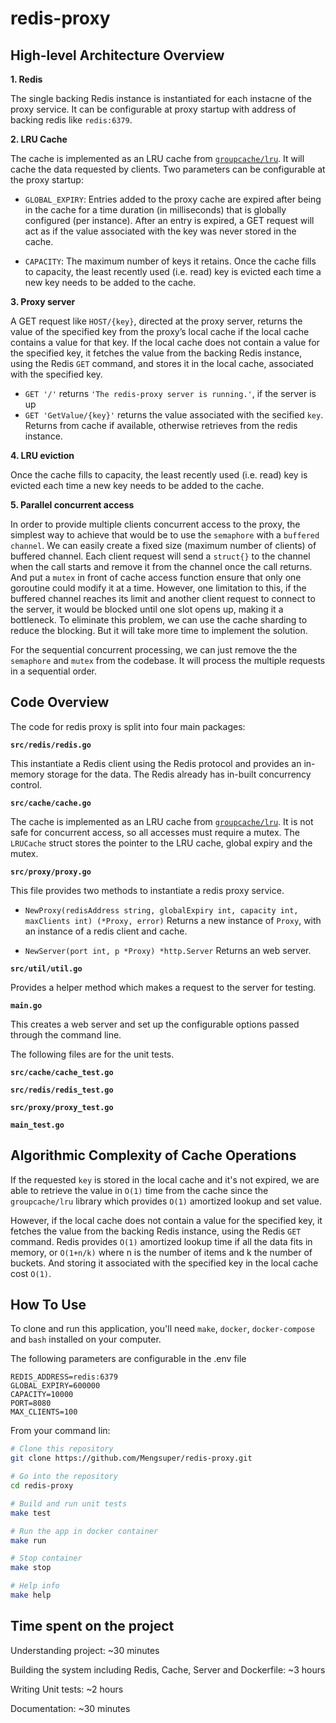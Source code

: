 # redis-proxy

## High-level Architecture Overview

**1. Redis**

The single backing Redis instance is instantiated for each instacne of the proxy service. It can be configurable at proxy startup with address of backing redis like `redis:6379`.

**2. LRU Cache**

The cache is implemented as an LRU cache from [`groupcache/lru`](https://github.com/golang/groupcache). It will cache the data requested by clients. Two parameters can be configurable at the proxy startup:

- `GLOBAL_EXPIRY`: Entries added to the proxy cache are expired after being in the cache for a time duration (in milliseconds) that is globally configured (per instance). After an entry is expired, a GET request will act as if the value associated with the key was never stored in the cache. 

- `CAPACITY`: The maximum number of keys it retains. Once the cache fills to capacity, the least recently used (i.e. read) key is evicted each time a new key needs to be added to the cache.

**3. Proxy server**

A GET request like `HOST/{key}`, directed at the proxy server, returns the value of the specified key from the proxy’s local cache if the local cache contains a value for that key. If the local cache does not contain a value for the specified key, it fetches the value from the backing Redis instance, using the Redis `GET` command, and stores it in the local cache, associated with the specified key.

- `GET '/'` returns `'The redis-proxy server is running.'`, if the server is up
- `GET 'GetValue/{key}'` returns the value associated with the secified `key`. Returns from cache if available, otherwise retrieves from the redis instance.

**4. LRU eviction**

Once the cache fills to capacity, the least recently used (i.e. read) key is evicted each time a new key needs to be added to the cache.

**5. Parallel concurrent access** 

In order to provide multiple clients concurrent access to the proxy, the simplest way to achieve that would be to use the `semaphore` with a `buffered channel`. We can easily create a fixed size (maximum number of clients) of buffered channel. Each client request will send a `struct{}` to the channel when the call starts and remove it from the channel once the call returns. And put a `mutex` in front of cache access function ensure that only one goroutine could modify it at a time. However, one limitation to this, if the buffered channel reaches its limit and another client request to connect to the server, it would be blocked until one slot opens up, making it a bottleneck. To eliminate this problem, we can use the cache sharding to reduce the blocking. But it will take more time to implement the solution.  

For the sequential concurrent processing, we can just remove the the `semaphore` and `mutex` from the codebase. It will process the multiple requests in a sequential order. 


## Code Overview

The code for redis proxy is split into four main packages:

**`src/redis/redis.go`**

This instantiate a Redis client using the Redis protocol and provides an in-memory storage for the data. The Redis already has in-built concurrency control.

**`src/cache/cache.go`**

The cache is implemented as an LRU cache from [`groupcache/lru`](https://github.com/golang/groupcache). It is not safe for concurrent access, so all accesses must require a mutex. The `LRUCache` struct stores the pointer to the LRU cache, global expiry and the mutex. 
 
**`src/proxy/proxy.go`**

This file provides two methods to instantiate a redis proxy service. 

- `NewProxy(redisAddress string, globalExpiry int, capacity int, maxClients int) (*Proxy, error)`
Returns a new instance of `Proxy`, with an instance of a redis client and cache. 

- `NewServer(port int, p *Proxy) *http.Server`
Returns an web server.

**`src/util/util.go`**

Provides a helper method which makes a request to the server for testing.

**`main.go`** 

This creates a web server and set up the configurable options passed through the command line.

The following files are for the unit tests. 

**`src/cache/cache_test.go`**

**`src/redis/redis_test.go`**

**`src/proxy/proxy_test.go`**

**`main_test.go`** 

## Algorithmic Complexity of Cache Operations

If the requested `key` is stored in the local cache and it's not expired, we are able to retrieve the value in `O(1)` time from the cache since the `groupcache/lru` library which provides `O(1)` amortized lookup and set value. 

However, if the local cache does not contain a value for the specified key, it fetches the value from the backing Redis instance, using the Redis `GET` command. Redis provides `O(1)` amortized lookup time if all the data fits in memory, or `O(1+n/k)` where n is the number of items and k the number of buckets. 
And storing it associated with the specified key in the local cache cost `O(1)`. 


## How To Use

To clone and run this application, you'll need `make`, `docker`, `docker-compose` and `bash` installed on your computer. 

The following parameters are configurable in the .env file

```
REDIS_ADDRESS=redis:6379
GLOBAL_EXPIRY=600000
CAPACITY=10000
PORT=8080
MAX_CLIENTS=100
```

From your command lin: 

```bash
# Clone this repository
git clone https://github.com/Mengsuper/redis-proxy.git

# Go into the repository
cd redis-proxy

# Build and run unit tests
make test

# Run the app in docker container
make run

# Stop container
make stop

# Help info
make help
```
 
## Time spent on the project

Understanding project: ~30 minutes

Building the system including Redis, Cache, Server and Dockerfile: ~3 hours

Writing Unit tests: ~2 hours

Documentation: ~30 minutes